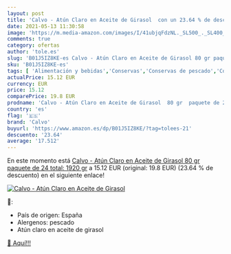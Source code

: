 ```yaml
---
layout: post
title: 'Calvo - Atún Claro en Aceite de Girasol  con un 23.64 % de descuento'
date: 2021-05-13 11:30:58
image: 'https://m.media-amazon.com/images/I/41ubjqFdzNL._SL500_._SL400_.jpg'
comments: true
category: ofertas
author: 'tole.es'
slug: 'B01J5IZ8KE-es Calvo - Atún Claro en Aceite de Girasol 80 gr paquete de...'
sku: 'B01J5IZ8KE-es'
tags: [ 'Alimentación y bebidas','Conservas','Conservas de pescado','Conservas de pescado y marisco','atún','calvo','claro', ]
actualPrice: 15.12 EUR
currency: EUR
price: 15.12
comparePrice: 19.8 EUR
prodname: 'Calvo - Atún Claro en Aceite de Girasol  80 gr  paquete de 24  total: 1920 gr'
country: 'es'
flag: '🇪🇸'
brand: 'Calvo'
buyurl: 'https://www.amazon.es/dp/B01J5IZ8KE/?tag=tolees-21'
descuento: '23.64'
average: '17.512'
---
```


En este momento está [Calvo - Atún Claro en Aceite de Girasol  80 gr  paquete de 24  total: 1920 gr](https://www.amazon.es/dp/B01J5IZ8KE/?tag=tolees-21) a 15.12 EUR (original: 19.8 EUR) (23.64 %  de descuento) en el siguiente enlace!

[![Calvo - Atún Claro en Aceite de Girasol ](https://m.media-amazon.com/images/I/41ubjqFdzNL._SL500_._SL400_.jpg)](https://www.amazon.es/dp/B01J5IZ8KE/?tag=tolees-21)

🔎:

- País de origen: España
- Alergenos: pescado
- Atún claro en aceite de girasol

[🛒 Aquí!!!](https://www.amazon.es/dp/B01J5IZ8KE/?tag=tolees-21)
